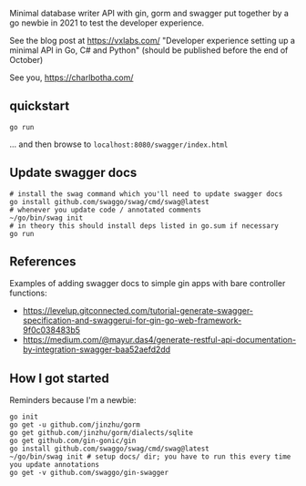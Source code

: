 Minimal database writer API with gin, gorm and swagger put together by a go
newbie in 2021 to test the developer experience.

See the blog post at https://vxlabs.com/ "Developer experience setting up a
minimal API in Go, C# and Python" (should be published before the end of
October)

See you,
https://charlbotha.com/

## quickstart

```shell
go run
```

... and then browse to `localhost:8080/swagger/index.html`

## Update swagger docs

```shell
# install the swag command which you'll need to update swagger docs
go install github.com/swaggo/swag/cmd/swag@latest
# whenever you update code / annotated comments
~/go/bin/swag init
# in theory this should install deps listed in go.sum if necessary
go run
```

## References

Examples of adding swagger docs to simple gin apps with bare controller functions:

- https://levelup.gitconnected.com/tutorial-generate-swagger-specification-and-swaggerui-for-gin-go-web-framework-9f0c038483b5
- https://medium.com/@mayur.das4/generate-restful-api-documentation-by-integration-swagger-baa52aefd2dd

## How I got started

Reminders because I'm a newbie:

```shell
go init
go get -u github.com/jinzhu/gorm
go get github.com/jinzhu/gorm/dialects/sqlite
go get github.com/gin-gonic/gin
go install github.com/swaggo/swag/cmd/swag@latest
~/go/bin/swag init # setup docs/ dir; you have to run this every time you update annotations
go get -v github.com/swaggo/gin-swagger
```

